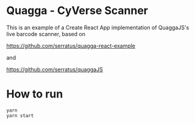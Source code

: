 
# Quagga - CyVerse Scanner

This is an example of a Create React App implementation of QuaggaJS's live barcode scanner, based on

https://github.com/serratus/quagga-react-example

and

https://github.com/serratus/quaggaJS

# How to run

```
yarn
yarn start
```
